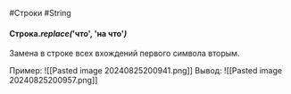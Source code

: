 #Строки #String 

#### Строка.*replace(*'что', 'на что'*)*
Замена в строке всех вхождений первого символа вторым.

Пример:
![[Pasted image 20240825200941.png]]
Вывод:
![[Pasted image 20240825200957.png]]
